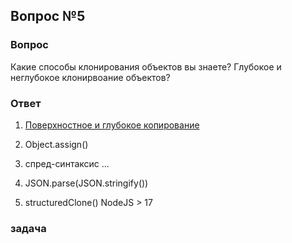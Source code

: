 ## Вопрос №5

### Вопрос

Какие способы клонирования объектов вы знаете?
Глубокое и неглубокое клонирвоание объектов?

### Ответ

1) [Поверхностное и глубокое копирование](https://doka-guide.vercel.app/js/shallow-or-deep-clone/)

1) Object.assign()
2) спред-синтаксис ...
3) JSON.parse(JSON.stringify())
4) structuredClone() NodeJS > 17

### задача

```javascript

 

```